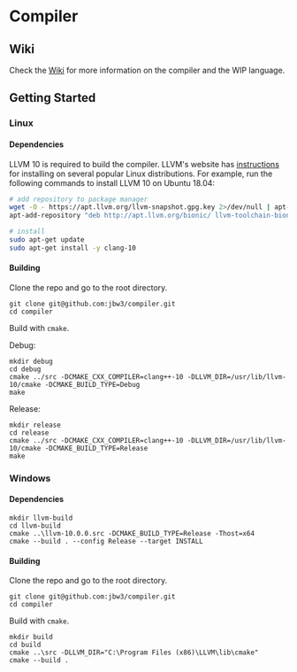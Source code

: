 # Compiler

## Wiki

Check the [Wiki](https://github.com/jbw3/compiler/wiki) for more information on the compiler and the WIP language.

## Getting Started

### Linux

#### Dependencies

LLVM 10 is required to build the compiler.
LLVM's website has [instructions](https://apt.llvm.org) for installing on several popular Linux distributions.
For example, run the following commands to install LLVM 10 on Ubuntu 18.04:

```bash
# add repository to package manager
wget -O - https://apt.llvm.org/llvm-snapshot.gpg.key 2>/dev/null | apt-key add -
apt-add-repository "deb http://apt.llvm.org/bionic/ llvm-toolchain-bionic-10 main"

# install
sudo apt-get update
sudo apt-get install -y clang-10
```

#### Building

Clone the repo and go to the root directory.

```
git clone git@github.com:jbw3/compiler.git
cd compiler
```

Build with `cmake`.

Debug:
```
mkdir debug
cd debug
cmake ../src -DCMAKE_CXX_COMPILER=clang++-10 -DLLVM_DIR=/usr/lib/llvm-10/cmake -DCMAKE_BUILD_TYPE=Debug
make
```

Release:
```
mkdir release
cd release
cmake ../src -DCMAKE_CXX_COMPILER=clang++-10 -DLLVM_DIR=/usr/lib/llvm-10/cmake -DCMAKE_BUILD_TYPE=Release
make
```

### Windows

#### Dependencies

```
mkdir llvm-build
cd llvm-build
cmake ..\llvm-10.0.0.src -DCMAKE_BUILD_TYPE=Release -Thost=x64
cmake --build . --config Release --target INSTALL
```

#### Building

Clone the repo and go to the root directory.

```
git clone git@github.com:jbw3/compiler.git
cd compiler
```

Build with `cmake`.
```
mkdir build
cd build
cmake ..\src -DLLVM_DIR="C:\Program Files (x86)\LLVM\lib\cmake"
cmake --build .
```
